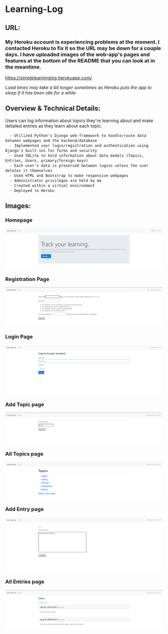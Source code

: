 # Learning-Log

## URL:

### My Heroku account is experiencing problems at the moment. I contacted Heroku to fix it so the URL may be down for a couple days. I have uploaded images of the web-app's pages and features at the bottom of the README that you can look at in the meantime.

https://simplelearninglog.herokuapp.com/

*Load times may take a bit longer sometimes as Heroku puts the app to sleep if it has been idle for a while*

## Overview & Technical Details:
Users can log information about topics they're learning about and make detailed entries as they learn about each topic.

      - Utilized Python's Django web-framework to handle/route data between webpages and the backend/database
      - Implemented user login/registration and authentication using Django's built-ins for forms and security
      - Used SQLite to hold information about data models (Topics, Entries, Users, primary/foreign keys)
      - Each user's data is preserved between logins unless the user deletes it themselves
      - Used HTML and Bootstrap to make responsive webpages
      - Administrator privileges are held by me
      - Created within a virtual environment 
      - Deployed to Heroku
      
## Images:

### Homepage
![](images/home_page.PNG)

### Registration Page
![](images/registration_page.PNG)

### Login Page
![](images/login_page.PNG)

### Add Topic page
![](images/add_topic.PNG)

### All Topics page
![](images/topics.PNG)

### Add Entry page
![](images/add_entry.PNG)

### All Entries page
![](images/entries.PNG)

      
